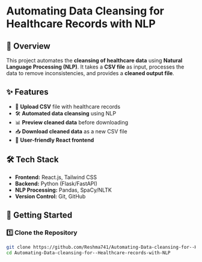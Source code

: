 # Automating Data Cleansing for Healthcare Records with NLP

## 🚀 Overview
This project automates the **cleansing of healthcare data** using **Natural Language Processing (NLP)**. It takes a **CSV file** as input, processes the data to remove inconsistencies, and provides a **cleaned output file**.  

## ✨ Features
- 📂 **Upload CSV** file with healthcare records  
- 🛠️ **Automated data cleansing** using NLP  
- 📊 **Preview cleaned data** before downloading  
- 📥 **Download cleaned data** as a new CSV file  
- 🎨 **User-friendly React frontend**  

## 🛠️ Tech Stack
- **Frontend:** React.js, Tailwind CSS  
- **Backend:** Python (Flask/FastAPI)  
- **NLP Processing:** Pandas, SpaCy/NLTK  
- **Version Control:** Git, GitHub  

## 🚀 Getting Started
### **1️⃣ Clone the Repository**
```bash
git clone https://github.com/Reshma741/Automating-Data-cleansing-for--Healthcare-records-with-NLP.git
cd Automating-Data-cleansing-for--Healthcare-records-with-NLP
